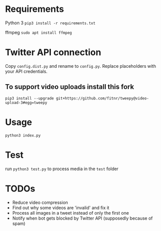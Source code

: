 # Requirements
Python 3
`pip3 install -r requirements.txt`

ffmpeg
`sudo apt install ffmpeg`

# Twitter API connection
Copy `config.dist.py` and rename to `config.py`. Replace placeholders with your API credentials.

## To support video uploads install this fork
`pip3 install --upgrade git+https://github.com/fitnr/tweepy@video-upload-3#egg=tweepy`

# Usage

`python3 index.py`

# Test

run `python3 test.py` to process media in the `test` folder

# TODOs
- Reduce video compression
- Find out why some videos are 'invalid' and fix it
- Process all images in a tweet instead of only the first one
- Notify when bot gets blocked by Twitter API (supposedly because of spam)
